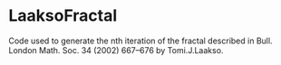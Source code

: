# LaaksoFractal
Code used to generate the nth iteration of the fractal described in Bull. London Math. Soc. 34 (2002) 667–676 by Tomi.J.Laakso.
